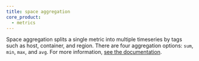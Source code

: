 ```yaml
---
title: space aggregation
core_product:
  - metrics
---
```

Space aggregation splits a single metric into multiple timeseries by tags such as host, container, and region. There are four aggregation options: `sum`, `min`, `max`, and `avg`.
For more information, <a href="/metrics/#space-aggregation">see the documentation</a>.